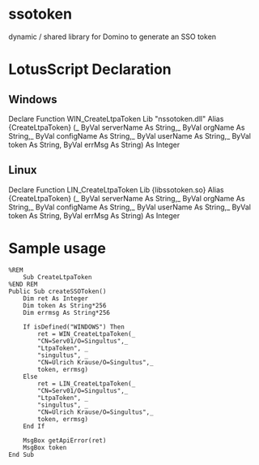 # ssotoken
dynamic / shared library for Domino to generate an SSO token

# LotusScript Declaration

## Windows

Declare Function WIN_CreateLtpaToken Lib "nssotoken.dll" Alias {CreateLtpaToken} (_
ByVal serverName As String,_
ByVal orgName As String,_
ByVal configName As String,_
ByVal userName As String,_
ByVal token As String, ByVal errMsg As String) As Integer

## Linux

Declare Function LIN_CreateLtpaToken Lib {libssotoken.so} Alias {CreateLtpaToken} (_
ByVal serverName As String,_
ByVal orgName As String,_
ByVal configName As String,_
ByVal userName As String,_
ByVal token As String, ByVal errMsg As String) As Integer


# Sample usage

	%REM
		Sub CreateLtpaToken
	%END REM
	Public Sub createSSOToken()
		Dim ret As Integer
		Dim token As String*256
		Dim errmsg As String*256
		
		If isDefined("WINDOWS") Then
			ret = WIN_CreateLtpaToken(_
			"CN=Serv01/O=Singultus",_
			"LtpaToken", _
			"singultus", _
			"CN=Ulrich Krause/O=Singultus",_
			token, errmsg)
		Else
			ret = LIN_CreateLtpaToken(_
			"CN=Serv01/O=Singultus",_
			"LtpaToken", _
			"singultus", _
			"CN=Ulrich Krause/O=Singultus",_
			token, errmsg)
		End If
		
		MsgBox getApiError(ret)
		MsgBox token
	End Sub


